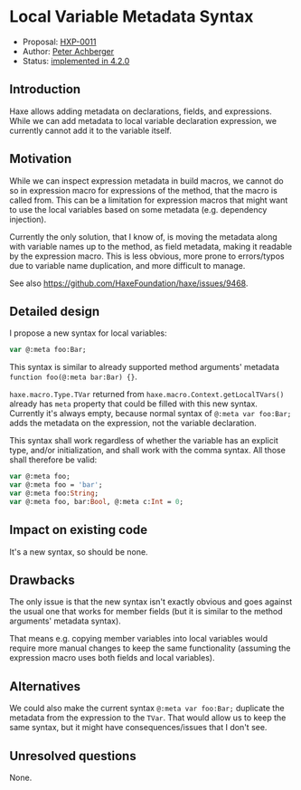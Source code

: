 # Local Variable Metadata Syntax

* Proposal: [HXP-0011](0011-local-var-metadata.md)
* Author: [Peter Achberger](https://github.com/antriel)
* Status: [implemented in 4.2.0](https://github.com/HaxeFoundation/haxe/issues/9618)

## Introduction

Haxe allows adding metadata on declarations, fields, and expressions. While we can add metadata to local variable declaration expression, we currently cannot add it to the variable itself.

## Motivation

While we can inspect expression metadata in build macros, we cannot do so in expression macro for expressions of the method, that the macro is called from.
This can be a limitation for expression macros that might want to use the local variables based on some metadata (e.g. dependency injection).

Currently the only solution, that I know of, is moving the metadata along with variable names up to the method, as field metadata, making it readable by the expression macro.
This is less obvious, more prone to errors/typos due to variable name duplication, and more difficult to manage.

See also https://github.com/HaxeFoundation/haxe/issues/9468.

## Detailed design

I propose a new syntax for local variables:

```haxe
var @:meta foo:Bar;
```

This syntax is similar to already supported method arguments' metadata `function foo(@:meta bar:Bar) {}`.

`haxe.macro.Type.TVar` returned from `haxe.macro.Context.getLocalTVars()` already has `meta` property that could be filled with this new syntax. Currently it's always empty, because normal syntax of `@:meta var foo:Bar;` adds the metadata on the expression, not the variable declaration.

This syntax shall work regardless of whether the variable has an explicit type, and/or initialization, and shall work with the comma syntax. All those shall therefore be valid:

```haxe
var @:meta foo;
var @:meta foo = 'bar';
var @:meta foo:String;
var @:meta foo, bar:Bool, @:meta c:Int = 0;
```

## Impact on existing code

It's a new syntax, so should be none.

## Drawbacks

The only issue is that the new syntax isn't exactly obvious and goes against the usual one that works for member fields (but it is similar to the method arguments' metadata syntax).

That means e.g. copying member variables into local variables would require more manual changes to keep the same functionality (assuming the expression macro uses both fields and local variables).

## Alternatives

We could also make the current syntax `@:meta var foo:Bar;` duplicate the metadata from the expression to the `TVar`. That would allow us to keep the same syntax, but it might have consequences/issues that I don't see.

## Unresolved questions

None.
